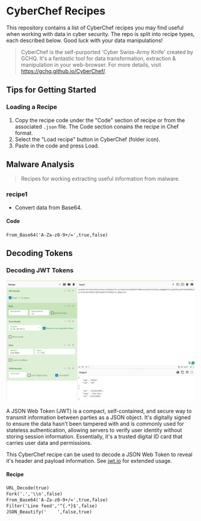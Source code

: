 # CyberChef Recipes

This repository contains a list of CyberChef recipes you may find useful when working with data in cyber security. The repo is split into recipe types, each described below. Good luck with your data manipulations!


> CyberChef is the self-purported 'Cyber Swiss-Army Knife' created by GCHQ. It's a fantastic tool for data transformation, extraction & manipulation in your web-browser. For more details, visit https://gchq.github.io/CyberChef/.


## Tips for Getting Started

### Loading a Recipe
 
 1. Copy the recipe code under the "Code" section of recipe or from the associated `.json` file. The Code section conains the recipe in Chef format.
 2. Select the "Load recipe" button in CyberChef (folder icon).
 3. Paste in the code and press Load.


## Malware Analysis

> Recipes for working extracting useful information from malware.


### recipe1

- Convert data from Base64.

#### Code

`From_Base64('A-Za-z0-9+/=',true,false)`



## Decoding Tokens

### Decoding JWT Tokens

![Decoding JWT Tokens](./images/decoding-jwt-tokens.png)

A JSON Web Token (JWT) is a compact, self-contained, and secure way to transmit information between parties as a JSON object. It's digitally signed to ensure the data hasn't been tampered with and is commonly used for stateless authentication, allowing servers to verify user identity without storing session information. Essentially, it's a trusted digital ID card that carries user data and permissions.

This CyberChef recipe can be used to decode a JSON Web Token to reveal it's header and payload information. See [jwt.io](https://jwt.io/) for extended usage.

#### Recipe

```
URL_Decode(true)
Fork('.','\\n',false)
From_Base64('A-Za-z0-9+/=',true,false)
Filter('Line feed','^{.*}$',false)
JSON_Beautify('    ',false,true)
```


